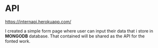 # API 
https://internapi.herokuapp.com/

I created a simple form page where user can input  their  data that i store in  **MONGODB** database. That contained  will be shared as the API for the fonted work.
